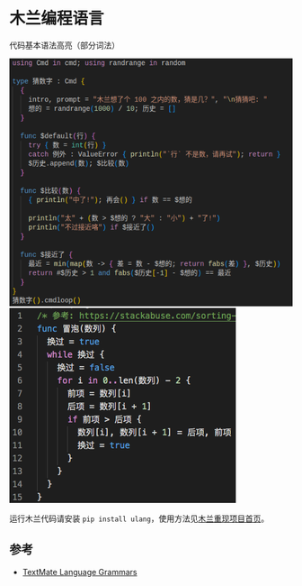 # 木兰编程语言

代码基本语法高亮（部分词法）

![](截图/2024-06-03_猜数字.png)
![](截图/冒泡.png)

运行木兰代码请安装 `pip install ulang`，使用方法见[木兰重现项目首页](https://gitee.com/MulanRevive/mulan-rework)。

## 参考

- [TextMate Language Grammars](https://macromates.com/manual/en/language_grammars)
